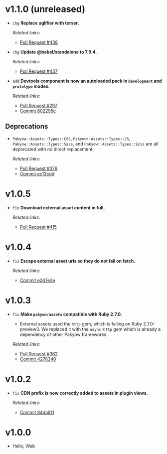 # v1.1.0 (unreleased)

  * `chg` **Replace uglifier with terser.**

    *Related links:*
    - [Pull Request #438][pr-438]

  * `chg` **Update @babel/standalone to 7.9.4.**

    *Related links:*
    - [Pull Request #437][pr-437]

  * `add` **Devtools component is now an autoloaded pack in `development` and `prototype` modes.**

    *Related links:*
    - [Pull Request #297][pr-297]
    - [Commit 802295c][802295c]

## Deprecations

  * `Pakyow::Assets::Types::CSS`, `Pakyow::Assets::Types::JS`, `Pakyow::Assets::Types::Sass`, and
    `Pakyow::Assets::Types::Scss` are all deprecated with no direct replacement.

    *Related links:*
    - [Pull Request #376][pr-376]
    - [Commit ec13cdd][ec13cdd]

[pr-438]: https://github.com/pakyow/pakyow/pull/438/commits
[pr-437]: https://github.com/pakyow/pakyow/pull/437/commits
[pr-376]: https://github.com/pakyow/pakyow/pull/376/commits
[pr-297]: https://github.com/pakyow/pakyow/pull/297/commits
[ec13cdd]: https://github.com/pakyow/pakyow/commit/ec13cdde0b7926d35e0a340fc93889d4166882dd
[802295c]: https://github.com/pakyow/pakyow/commit/802295c0396383b96fadafd121192d41bb63457e

# v1.0.5

  * `fix` **Download external asset content in full.**

    *Related links:*
    - [Pull Request #415][pr-415]

[pr-415]: https://github.com/pakyow/pakyow/pull/415/

# v1.0.4

  * `fix` **Escape external asset uris so they do not fail on fetch.**

    *Related links:*
    - [Commit e2d7e2e][e2d7e2e]

[e2d7e2e]: https://github.com/pakyow/pakyow/commit/e2d7e2ea2f36cb0a4c7073c17a692423b5cd1efe

# v1.0.3

  * `fix` **Make `pakyow/assets` compatible with Ruby 2.7.0.**
    - External assets used the `http` gem, which is failing on Ruby 2.7.0-preview3. We replaced it
    with the `async-http` gem which is already a dependency of other Pakyow frameworks.

    *Related links:*
    - [Pull Request #362][pr-362]
    - [Commit 4278340][4278340]

[pr-362]: https://github.com/pakyow/pakyow/pull/362/commits
[4278340]: https://github.com/pakyow/pakyow/commit/4278340178abea1dc7891ed02d098c5b747b2d5b

# v1.0.2

  * `fix` **CDN prefix is now correctly added to assets in plugin views.**

    *Related links:*
    - [Commit 84da911][84da911]

[84da911]: https://github.com/pakyow/pakyow/commit/84da911d78a33e0328bc64a7051f56268f088273

# v1.0.0

  * Hello, Web
